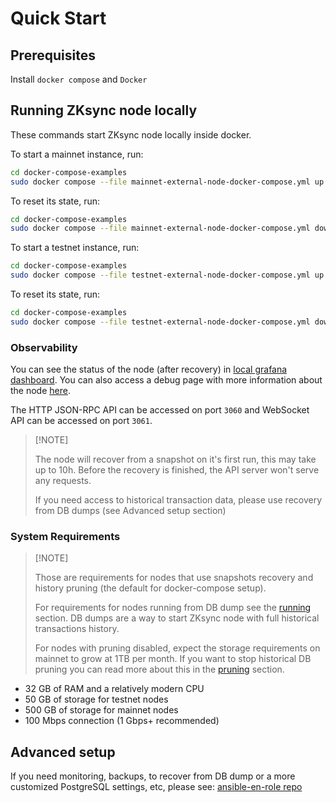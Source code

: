 # Quick Start

## Prerequisites

Install `docker compose` and `Docker`

## Running ZKsync node locally

These commands start ZKsync node locally inside docker.

To start a mainnet instance, run:

```sh
cd docker-compose-examples
sudo docker compose --file mainnet-external-node-docker-compose.yml up
```

To reset its state, run:

```sh
cd docker-compose-examples
sudo docker compose --file mainnet-external-node-docker-compose.yml down --volumes
```

To start a testnet instance, run:

```sh
cd docker-compose-examples
sudo docker compose --file testnet-external-node-docker-compose.yml up
```

To reset its state, run:

```sh
cd docker-compose-examples
sudo docker compose --file testnet-external-node-docker-compose.yml down --volumes
```

### Observability

You can see the status of the node (after recovery) in [local grafana dashboard](http://localhost:3000/dashboards).
You can also access a debug page with more information about the node [here](http://localhost:5000).

The HTTP JSON-RPC API can be accessed on port `3060` and WebSocket API can be accessed on port `3061`.

> \[!NOTE\]
>
> The node will recover from a snapshot on it's first run, this may take up to 10h. Before the recovery is finished, the
> API server won't serve any requests.
>
> If you need access to historical transaction data, please use recovery from DB dumps (see Advanced setup section)

### System Requirements

> \[!NOTE\]
>
> Those are requirements for nodes that use snapshots recovery and history pruning (the default for docker-compose
> setup).
>
> For requirements for nodes running from DB dump see the [running](03_running.md) section. DB dumps are a way to start
> ZKsync node with full historical transactions history.
>
> For nodes with pruning disabled, expect the storage requirements on mainnet to grow at 1TB per month. If you want to
> stop historical DB pruning you can read more about this in the [pruning](08_pruning.md) section.

- 32 GB of RAM and a relatively modern CPU
- 50 GB of storage for testnet nodes
- 500 GB of storage for mainnet nodes
- 100 Mbps connection (1 Gbps+ recommended)

## Advanced setup

If you need monitoring, backups, to recover from DB dump or a more customized PostgreSQL settings, etc, please see:
[ansible-en-role repo](https://github.com/matter-labs/ansible-en-role)

